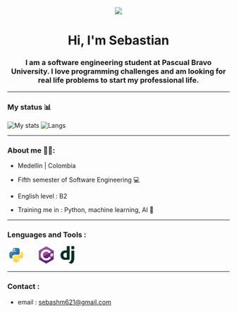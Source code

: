 

<div id="header" align="center">
    <img src="https://media.giphy.com/media/iIqmM5tTjmpOB9mpbn/giphy.gif" width="200"/>
    <h1 align="center">Hi, I'm Sebastian</h1>
    <h3 align="center">I am a software engineering student at
        Pascual Bravo University. I love programming challenges and am looking for
        real life problems to start my professional life.
    </h3>
</div>

---

### My status 📊
![My stats](https://github-readme-stats.vercel.app/api?username=JoansebHM&show_icons=true&hide_border=true&theme=tokyonight)
![Langs](https://github-readme-stats.vercel.app/api/top-langs/?username=JoansebHM&layout=donut&hide_border=true&theme=tokyonight)

---

### About me 👨‍💻:

- Medellin | Colombia 

- Fifth semester of Software Engineering 💻


- English level : B2 

- Training me in : Python, machine learning, AI 🤖

---

<div align="left">
    <h3>Lenguages and Tools :</h3>
    <div>
        <img src="https://github.com/devicons/devicon/blob/master/icons/python/python-original.svg" title="Python" alt="Python"
        width="40" height="40" style="margin-right: 20px; display: inline-block;"/>&nbsp;
        <img src="https://github.com/devicons/devicon/blob/master/icons/csharp/csharp-original.svg" title="C#" alt="C#"
        width="40" height="40" style="display: inline-block;"/>&nbsp;
        <img src="https://github.com/devicons/devicon/blob/master/icons/django/django-plain.svg" title="C#" alt="C#"
        width="40" height="40" style="display: inline-block;"/>&nbsp;
    </div>
</div>

---

### Contact :

- email : sebashm621@gmail.com 





